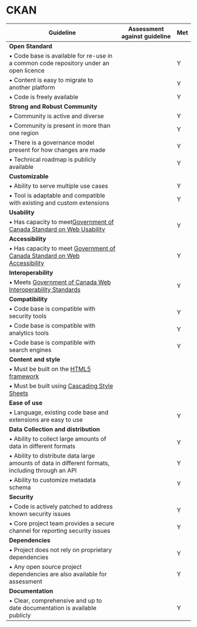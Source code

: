 # CKAN

| Guideline                                                    | Assessment against guideline       | Met |
|--------------------------------------------------------------|---|---------------------------------|
|**Open Standard**|
|• Code base is available for re-use in a common code repository under an open licence |   | Y  |
|• Content is easy to migrate to another platform |     | Y |
|• Code is freely available |   | Y |
|**Strong and Robust Community**| |
|• Community is active and diverse|   |  Y |
|• Community is present in more than one region |    | Y  |
|• There is a governance model present for how changes are made |   | Y|
|• Technical roadmap is publicly available |    | Y|
|**Customizable** |   |
|• Ability to serve multiple use cases |   |Y|
|• Tool is adaptable and compatible with existing and custom extensions |   | Y|
|**Usability**|    |
|• Has capacity to meet[Government of Canada Standard on Web Usability](https://www.tbs-sct.gc.ca/pol/doc-eng.aspx?id=24227) |    | Y|
|**Accessibility**|  |
|• Has capacity to meet [Government of Canada Standard on Web Accessibility](https://www.tbs-sct.gc.ca/pol/doc-eng.aspx?id=23601) |   |Y|
|**Interoperability**|   |
|• Meets [Government of Canada Web Interoperability Standards](https://www.tbs-sct.gc.ca/pol/doc-eng.aspx?id=25875) |   |Y|
|**Compatibility**|   |
|• Code base is compatible with security tools|   |Y|
|• Code base is compatible with analytics tools|  |Y|
|• Code base is compatible with search engines |   |Y|
|**Content and style**|   |
|• Must be built on the [HTML5 framework](https://www.w3.org/TR/html5/)|   |  |
|• Must be built using [Cascading Style Sheets](https://www.w3.org/Style/CSS/Overview.en.html)|   | |
|**Ease of use**|  |
|• Language, existing code base and extensions are easy to use |   |Y|
|**Data Collection and distribution**|
|• Ability to collect large amounts of data in different formats|   |Y|
|• Ability to distribute data large amounts of data in different formats, including through an API |  |Y|
|• Ability to customize metadata schema|  |Y|
|**Security**|
|• Code is actively patched to address known security issues|   |Y|
|• Core project team provides a secure channel for reporting security issues |  |Y|
|**Dependencies**|
|• Project does not rely on proprietary dependencies|   |Y|
|• Any open source project dependencies are also available for assessment  |  |Y|
|**Documentation**|
|• Clear, comprehensive and up to date documentation is available publicly |   |Y|
